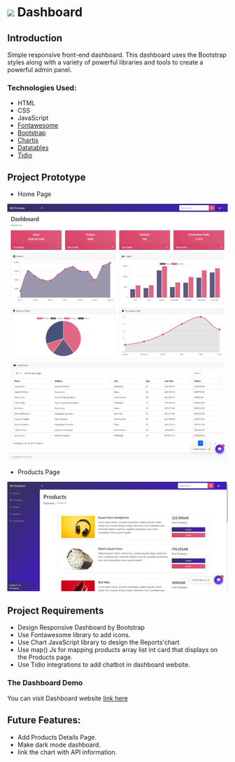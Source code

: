 # <img src="img/favicon.ico" width="50px"> Dashboard


## Introduction
Simple responsive front-end dashboard. This dashboard uses the Bootstrap styles along with a variety of powerful libraries and tools to create a powerful admin panel.

### Technologies Used:
* HTML
* CSS
* JavaScript
* [Fontawesome](https://fontawesome.com/ "Fontawesome")
* [Bootstrap](https://getbootstrap.com/ "Bootstrap")
* [ Chartjs](https://www.chartjs.org/ " Chartjs")
* [ Datatables](https://datatables.net/ " Chartjs")
* [Tidio](https://www.tidio.com/ "Tidio")

## Project Prototype
- Home Page
<img src="img/screen1.png">

- Products Page
<img src="img/screen2.jpg">



## Project Requirements
- Design Responsive Dashboard by Bootstrap
- Use Fontawesome library to add icons.
- Use Chart JavaScript library to design the Reports'chart
- Use map() Js for mapping products array list int card that displays on the Products page.
- Use Tidio integrations to add chatbot in dashboard website.

### The Dashboard  Demo
You can visit Dashboard website [link here](com/https://razasalah.github.io/Dashboard-master/)
## Future Features:
- Add Products Details Page.
- Make dark mode dashboard.
- link the chart with API information.
